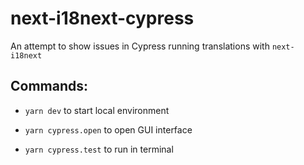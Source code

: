 # next-i18next-cypress

An attempt to show issues in Cypress running translations with `next-i18next`

## Commands:

- `yarn dev` to start local environment

- `yarn cypress.open` to open GUI interface

- `yarn cypress.test` to run in terminal
